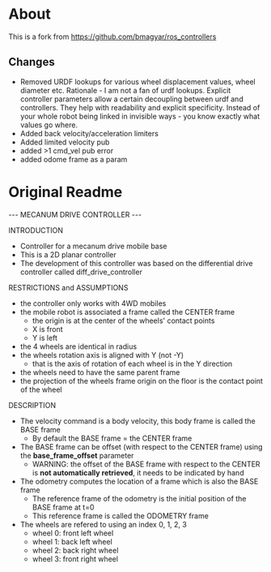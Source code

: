 # About
This is a fork from  https://github.com/bmagyar/ros_controllers

## Changes
- Removed URDF lookups for various wheel displacement values, wheel diameter etc. Rationale - I am not a fan of urdf lookups. Explicit controller parameters allow a certain decoupling between urdf and controllers. They help with readability and explicit specificity. Instead of your whole robot being linked in invisible ways - you know exactly what values go where. 
- Added back velocity/acceleration limiters
- Added limited velocity pub
- added >1 cmd_vel pub error
- added odome frame as a param

# Original Readme

--- MECANUM DRIVE CONTROLLER ---


INTRODUCTION
   * Controller for a mecanum drive mobile base
   * This is a 2D planar controller
   * The development of this controller was based on the differential drive controller called diff_drive_controller

RESTRICTIONS and ASSUMPTIONS
   * the controller only works with 4WD mobiles
   * the mobile robot is associated a frame called the CENTER frame
      - the origin is at the center of the wheels' contact points
      - X is front
      - Y is left
   * the 4 wheels are identical in radius
   * the wheels rotation axis is aligned with Y (not -Y)
      - that is the axis of rotation of each wheel is in the Y direction 
   * the wheels need to have the same parent frame
   * the projection of the wheels frame origin on the floor is the contact point of the wheel

DESCRIPTION
   * The velocity command is a body velocity, this body frame is called the BASE frame
      - By default the BASE frame = the CENTER frame
   * The BASE frame can be offset (with respect to the CENTER frame) using the **base_frame_offset** parameter
      - WARNING: the offset of the BASE frame with respect to the CENTER is **not automatically retrieved**, it needs to be indicated by hand
   * The odometry computes the location of a frame which is also the BASE frame 
      - The reference frame of the odometry is the initial position of the BASE frame at t=0
      - This reference frame is called the ODOMETRY frame
   * The wheels are refered to using an index 0, 1, 2, 3
      - wheel 0: front left wheel
      - wheel 1: back left wheel
      - wheel 2: back right wheel
      - wheel 3: front right wheel